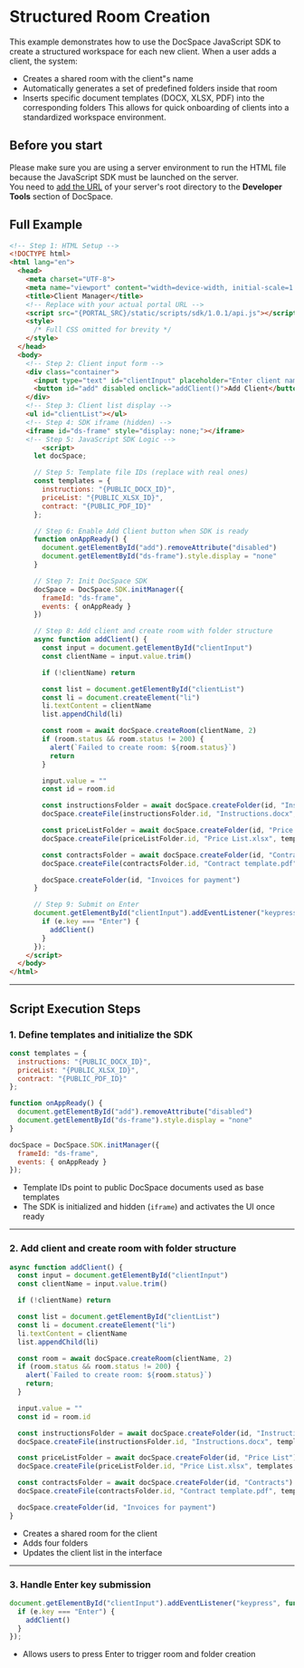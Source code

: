 # Structured Room Creation
This example demonstrates how to use the DocSpace JavaScript SDK to create a structured workspace for each new client. When a user adds a client, the system:
- Creates a shared room with the client"s name
- Automatically generates a set of predefined folders inside that room
- Inserts specific document templates (DOCX, XLSX, PDF) into the corresponding folders
This allows for quick onboarding of clients into a standardized workspace environment.

## Before you start
Please make sure you are using a server environment to run the HTML file because the JavaScript SDK must be launched on the server.  
You need to [add the URL](../../../get-started/basic-concepts.md#step-1-specifying-the-docspace-url) of your server's root directory to the **Developer Tools** section of DocSpace.

## Full Example

```html
<!-- Step 1: HTML Setup -->
<!DOCTYPE html>
<html lang="en">
  <head>
    <meta charset="UTF-8">
    <meta name="viewport" content="width=device-width, initial-scale=1.0">
    <title>Client Manager</title>
    <!-- Replace with your actual portal URL -->
    <script src="{PORTAL_SRC}/static/scripts/sdk/1.0.1/api.js"></script>
    <style>
      /* Full CSS omitted for brevity */
    </style>
  </head>
  <body>
    <!-- Step 2: Client input form -->
    <div class="container">
      <input type="text" id="clientInput" placeholder="Enter client name">
      <button id="add" disabled onclick="addClient()">Add Client</button>
    </div>
    <!-- Step 3: Client list display -->
    <ul id="clientList"></ul>
    <!-- Step 4: SDK iframe (hidden) -->
    <iframe id="ds-frame" style="display: none;"></iframe>
    <!-- Step 5: JavaScript SDK Logic -->
        <script>
      let docSpace;

      // Step 5: Template file IDs (replace with real ones)
      const templates = {
        instructions: "{PUBLIC_DOCX_ID}",
        priceList: "{PUBLIC_XLSX_ID}",
        contract: "{PUBLIC_PDF_ID}"
      };

      // Step 6: Enable Add Client button when SDK is ready
      function onAppReady() {
        document.getElementById("add").removeAttribute("disabled")
        document.getElementById("ds-frame").style.display = "none"
      }

      // Step 7: Init DocSpace SDK
      docSpace = DocSpace.SDK.initManager({
        frameId: "ds-frame",
        events: { onAppReady }
      })

      // Step 8: Add client and create room with folder structure
      async function addClient() {
        const input = document.getElementById("clientInput")
        const clientName = input.value.trim()

        if (!clientName) return

        const list = document.getElementById("clientList")
        const li = document.createElement("li")
        li.textContent = clientName
        list.appendChild(li)

        const room = await docSpace.createRoom(clientName, 2)
        if (room.status && room.status != 200) {
          alert(`Failed to create room: ${room.status}`)
          return
        }

        input.value = ""
        const id = room.id

        const instructionsFolder = await docSpace.createFolder(id, "Instructions")
        docSpace.createFile(instructionsFolder.id, "Instructions.docx", templates.instructions)

        const priceListFolder = await docSpace.createFolder(id, "Price List")
        docSpace.createFile(priceListFolder.id, "Price List.xlsx", templates.priceList)

        const contractsFolder = await docSpace.createFolder(id, "Contracts")
        docSpace.createFile(contractsFolder.id, "Contract template.pdf", templates.contract)

        docSpace.createFolder(id, "Invoices for payment")
      }

      // Step 9: Submit on Enter
      document.getElementById("clientInput").addEventListener("keypress", function (e) {
        if (e.key === "Enter") {
          addClient()
        }
      });
    </script>
  </body>
</html>
```

---

## Script Execution Steps

### 1. Define templates and initialize the SDK

```js
const templates = {
  instructions: "{PUBLIC_DOCX_ID}",
  priceList: "{PUBLIC_XLSX_ID}",
  contract: "{PUBLIC_PDF_ID}"
};

function onAppReady() {
  document.getElementById("add").removeAttribute("disabled")
  document.getElementById("ds-frame").style.display = "none"
}

docSpace = DocSpace.SDK.initManager({
  frameId: "ds-frame",
  events: { onAppReady }
});
```

- Template IDs point to public DocSpace documents used as base templates
- The SDK is initialized and hidden (`iframe`) and activates the UI once ready

---

### 2. Add client and create room with folder structure

```js
async function addClient() {
  const input = document.getElementById("clientInput")
  const clientName = input.value.trim()

  if (!clientName) return

  const list = document.getElementById("clientList")
  const li = document.createElement("li")
  li.textContent = clientName
  list.appendChild(li)

  const room = await docSpace.createRoom(clientName, 2)
  if (room.status && room.status != 200) {
    alert(`Failed to create room: ${room.status}`)
    return;
  }

  input.value = ""
  const id = room.id

  const instructionsFolder = await docSpace.createFolder(id, "Instructions")
  docSpace.createFile(instructionsFolder.id, "Instructions.docx", templates.instructions)

  const priceListFolder = await docSpace.createFolder(id, "Price List")
  docSpace.createFile(priceListFolder.id, "Price List.xlsx", templates.priceList)

  const contractsFolder = await docSpace.createFolder(id, "Contracts")
  docSpace.createFile(contractsFolder.id, "Contract template.pdf", templates.contract)

  docSpace.createFolder(id, "Invoices for payment")
}
```

- Creates a shared room for the client
- Adds four folders
- Updates the client list in the interface

---

### 3. Handle Enter key submission

```js
document.getElementById("clientInput").addEventListener("keypress", function (e) {
  if (e.key === "Enter") {
    addClient()
  }
});
```

- Allows users to press Enter to trigger room and folder creation

